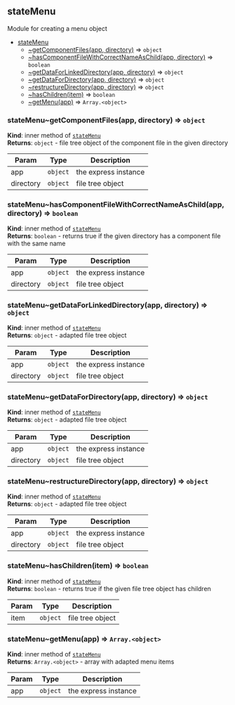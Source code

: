 <a name="module_stateMenu"></a>

## stateMenu
Module for creating a menu object


* [stateMenu](#module_stateMenu)
    * [~getComponentFiles(app, directory)](#module_stateMenu..getComponentFiles) ⇒ <code>object</code>
    * [~hasComponentFileWithCorrectNameAsChild(app, directory)](#module_stateMenu..hasComponentFileWithCorrectNameAsChild) ⇒ <code>boolean</code>
    * [~getDataForLinkedDirectory(app, directory)](#module_stateMenu..getDataForLinkedDirectory) ⇒ <code>object</code>
    * [~getDataForDirectory(app, directory)](#module_stateMenu..getDataForDirectory) ⇒ <code>object</code>
    * [~restructureDirectory(app, directory)](#module_stateMenu..restructureDirectory) ⇒ <code>object</code>
    * [~hasChildren(item)](#module_stateMenu..hasChildren) ⇒ <code>boolean</code>
    * [~getMenu(app)](#module_stateMenu..getMenu) ⇒ <code>Array.&lt;object&gt;</code>

<a name="module_stateMenu..getComponentFiles"></a>

### stateMenu~getComponentFiles(app, directory) ⇒ <code>object</code>
**Kind**: inner method of [<code>stateMenu</code>](#module_stateMenu)  
**Returns**: <code>object</code> - file tree object of the component file in the given directory  

| Param | Type | Description |
| --- | --- | --- |
| app | <code>object</code> | the express instance |
| directory | <code>object</code> | file tree object |

<a name="module_stateMenu..hasComponentFileWithCorrectNameAsChild"></a>

### stateMenu~hasComponentFileWithCorrectNameAsChild(app, directory) ⇒ <code>boolean</code>
**Kind**: inner method of [<code>stateMenu</code>](#module_stateMenu)  
**Returns**: <code>boolean</code> - returns true if the given directory has a component file with the same name  

| Param | Type | Description |
| --- | --- | --- |
| app | <code>object</code> | the express instance |
| directory | <code>object</code> | file tree object |

<a name="module_stateMenu..getDataForLinkedDirectory"></a>

### stateMenu~getDataForLinkedDirectory(app, directory) ⇒ <code>object</code>
**Kind**: inner method of [<code>stateMenu</code>](#module_stateMenu)  
**Returns**: <code>object</code> - adapted file tree object  

| Param | Type | Description |
| --- | --- | --- |
| app | <code>object</code> | the express instance |
| directory | <code>object</code> | file tree object |

<a name="module_stateMenu..getDataForDirectory"></a>

### stateMenu~getDataForDirectory(app, directory) ⇒ <code>object</code>
**Kind**: inner method of [<code>stateMenu</code>](#module_stateMenu)  
**Returns**: <code>object</code> - adapted file tree object  

| Param | Type | Description |
| --- | --- | --- |
| app | <code>object</code> | the express instance |
| directory | <code>object</code> | file tree object |

<a name="module_stateMenu..restructureDirectory"></a>

### stateMenu~restructureDirectory(app, directory) ⇒ <code>object</code>
**Kind**: inner method of [<code>stateMenu</code>](#module_stateMenu)  
**Returns**: <code>object</code> - adapted file tree object  

| Param | Type | Description |
| --- | --- | --- |
| app | <code>object</code> | the express instance |
| directory | <code>object</code> | file tree object |

<a name="module_stateMenu..hasChildren"></a>

### stateMenu~hasChildren(item) ⇒ <code>boolean</code>
**Kind**: inner method of [<code>stateMenu</code>](#module_stateMenu)  
**Returns**: <code>boolean</code> - returns true if the given file tree object has children  

| Param | Type | Description |
| --- | --- | --- |
| item | <code>object</code> | file tree object |

<a name="module_stateMenu..getMenu"></a>

### stateMenu~getMenu(app) ⇒ <code>Array.&lt;object&gt;</code>
**Kind**: inner method of [<code>stateMenu</code>](#module_stateMenu)  
**Returns**: <code>Array.&lt;object&gt;</code> - array with adapted menu items  

| Param | Type | Description |
| --- | --- | --- |
| app | <code>object</code> | the express instance |

